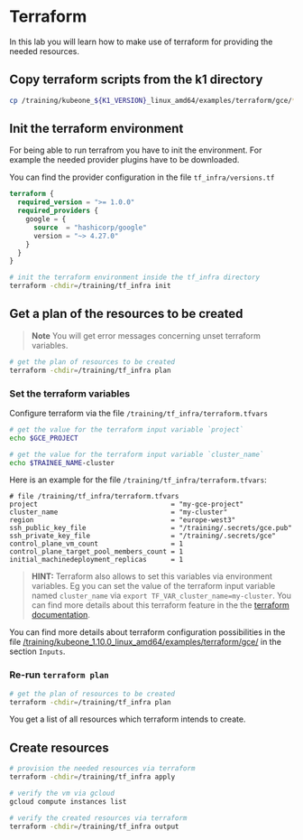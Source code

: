 # Terraform

In this lab you will learn how to make use of terraform for providing the needed resources.

## Copy terraform scripts from the k1 directory

```bash
cp /training/kubeone_${K1_VERSION}_linux_amd64/examples/terraform/gce/*.tf /training/tf_infra
```

## Init the terraform environment

For being able to run terrafrom you have to init the environment. For example the needed provider plugins have to be downloaded.

You can find the provider configuration in the file `tf_infra/versions.tf`

```terraform
terraform {
  required_version = ">= 1.0.0"
  required_providers {
    google = {
      source  = "hashicorp/google"
      version = "~> 4.27.0"
    }
  }
}
```

```bash
# init the terraform environment inside the tf_infra directory
terraform -chdir=/training/tf_infra init
```

## Get a plan of the resources to be created

> **Note**
> You will get error messages concerning unset terraform variables.

```bash
# get the plan of resources to be created
terraform -chdir=/training/tf_infra plan
```

### Set the terraform variables

Configure terraform via the file `/training/tf_infra/terraform.tfvars`

```bash
# get the value for the terraform input variable `project`
echo $GCE_PROJECT

# get the value for the terraform input variable `cluster_name`
echo $TRAINEE_NAME-cluster
```

Here is an example for the file `/training/tf_infra/terraform.tfvars`:

```hcl
# file /training/tf_infra/terraform.tfvars
project                                 = "my-gce-project"
cluster_name                            = "my-cluster"
region                                  = "europe-west3"
ssh_public_key_file                     = "/training/.secrets/gce.pub"
ssh_private_key_file                    = "/training/.secrets/gce"
control_plane_vm_count                  = 1
control_plane_target_pool_members_count = 1
initial_machinedeployment_replicas      = 1
```

>**HINT:**
>Terraform also allows to set this variables via environment variables. Eg you can set the value of the terraform input variable named `cluster_name` via `export TF_VAR_cluster_name=my-cluster`.
>You can find more details about this terraform feature in the the [terraform documentation](https://developer.hashicorp.com/terraform/cli/config/environment-variables#tf_var_name).

You can find more details about terraform configuration possibilities in the file [/training/kubeone_1.10.0_linux_amd64/examples/terraform/gce/](../kubeone_1.10.0_linux_amd64/examples/terraform/gce/README.md) in the section `Inputs`.

### Re-run `terraform plan`

```bash
# get the plan of resources to be created
terraform -chdir=/training/tf_infra plan
```

You get a list of all resources which terraform intends to create.

## Create resources

```bash
# provision the needed resources via terraform
terraform -chdir=/training/tf_infra apply

# verify the vm via gcloud
gcloud compute instances list

# verify the created resources via terraform
terraform -chdir=/training/tf_infra output
```
